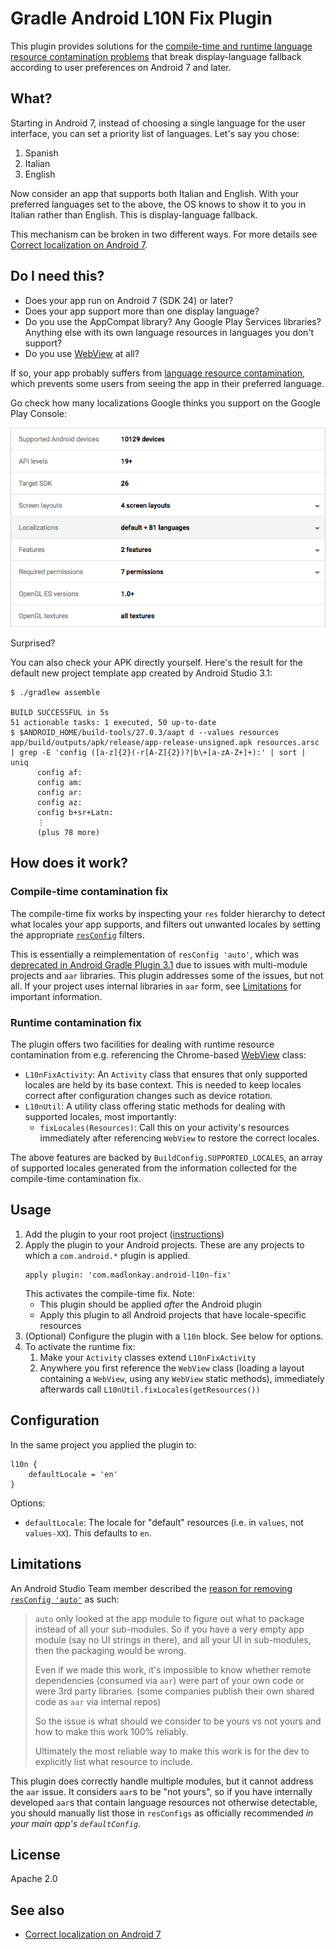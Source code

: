 # Gradle Android L10N Fix Plugin

This plugin provides solutions for the [compile-time and runtime language
resource contamination
problems](https://gist.github.com/amake/0ac7724681ac1c178c6f95a5b09f03ce) that
break display-language fallback according to user preferences on Android 7 and
later.

## What?

Starting in Android 7, instead of choosing a single language for the user
interface, you can set a priority list of languages. Let's say you chose:

1. Spanish
2. Italian
3. English

Now consider an app that supports both Italian and English. With your preferred
languages set to the above, the OS knows to show it to you in Italian rather
than English. This is display-language fallback.

This mechanism can be broken in two different ways. For more details see
[Correct localization on Android
7](https://gist.github.com/amake/0ac7724681ac1c178c6f95a5b09f03ce).

## Do I need this?

- Does your app run on Android 7 (SDK 24) or later?
- Does your app support more than one display language?
- Do you use the AppCompat library? Any Google Play Services libraries? Anything
  else with its own language resources in languages you don't support?
- Do you use
  [WebView](https://developer.android.com/reference/android/webkit/WebView.html)
  at all?

If so, your app probably suffers from [language resource
contamination](https://gist.github.com/amake/0ac7724681ac1c178c6f95a5b09f03ce),
which prevents some users from seeing the app in their preferred language.

Go check how many localizations Google thinks you support on the Google Play Console:

![Too many localizations](web/google-play-console-localizations.png)

Surprised?

You can also check your APK directly yourself. Here's the result for the default
new project template app created by Android Studio 3.1:

```
$ ./gradlew assemble

BUILD SUCCESSFUL in 5s
51 actionable tasks: 1 executed, 50 up-to-date
$ $ANDROID_HOME/build-tools/27.0.3/aapt d --values resources app/build/outputs/apk/release/app-release-unsigned.apk resources.arsc | grep -E 'config ([a-z]{2}(-r[A-Z]{2})?|b\+[a-zA-Z+]+):' | sort | uniq
      config af:
      config am:
      config ar:
      config az:
      config b+sr+Latn:
      ⋮
      (plus 78 more)
```

## How does it work?

### Compile-time contamination fix

The compile-time fix works by inspecting your `res` folder hierarchy to detect
what locales your app supports, and filters out unwanted locales by setting the
appropriate
[`resConfig`](https://google.github.io/android-gradle-dsl/current/com.android.build.gradle.internal.dsl.ProductFlavor.html#com.android.build.gradle.internal.dsl.ProductFlavor:resConfig%28java.lang.String%29)
filters.

This is essentially a reimplementation of `resConfig 'auto'`, which was
[deprecated in Android Gradle Plugin
3.1](https://android.googlesource.com/platform/tools/base/+/6b7799c36f1ba5194f73f5c14a7b0365a8428714%5E%21/)
due to issues with multi-module projects and `aar` libraries. This plugin
addresses some of the issues, but not all. If your project uses internal
libraries in `aar` form, see [Limitations](#limitations) for important
information.

### Runtime contamination fix

The plugin offers two facilities for dealing with runtime resource contamination
from e.g. referencing the Chrome-based
[WebView](https://developer.android.com/reference/android/webkit/WebView.html)
class:

- `L10nFixActivity`: An `Activity` class that ensures that only supported
  locales are held by its base context. This is needed to keep locales correct
  after configuration changes such as device rotation.
- `L10nUtil`: A utility class offering static methods for dealing with supported
  locales, most importantly:
  - `fixLocales(Resources)`: Call this on your activity's resources immediately
    after referencing `WebView` to restore the correct locales.

The above features are backed by `BuildConfig.SUPPORTED_LOCALES`, an array of
supported locales generated from the information collected for the compile-time
contamination fix.

## Usage

1. Add the plugin to your root project
   ([instructions](https://plugins.gradle.org/plugin/com.madlonkay.android-l10n-fix))
2. Apply the plugin to your Android projects. These are any projects to which
   a `com.android.*` plugin is applied.
    ```
    apply plugin: 'com.madlonkay.android-l10n-fix'
    ```
   This activates the compile-time fix. Note:
    - This plugin should be applied *after* the Android plugin
    - Apply this plugin to all Android projects that have locale-specific
      resources
3. (Optional) Configure the plugin with a `l10n` block. See below for options.
4. To activate the runtime fix:
   1. Make your `Activity` classes extend `L10nFixActivity`
   2. Anywhere you first reference the `WebView` class (loading a layout
      containing a `WebView`, using any `WebView` static methods), immediately
      afterwards call `L10nUtil.fixLocales(getResources())`

## Configuration

In the same project you applied the plugin to:

```
l10n {
    defaultLocale = 'en'
}
```

Options:

- `defaultLocale`: The locale for "default" resources (i.e. in `values`, not
  `values-XX`). This defaults to `en`.

## Limitations

An Android Studio Team member described the [reason for removing `resConfig
'auto'`](https://www.reddit.com/r/androiddev/comments/8eb8vm/android_gradle_plugin_31x_commit_history/dy09tv1/)
as such:

> `auto` only looked at the app module to figure out what to package instead of
> all your sub-modules. So if you have a very empty app module (say no UI
> strings in there), and all your UI in sub-modules, then the packaging would be
> wrong.
>
> Even if we made this work, it's impossible to know whether remote dependencies
> (consumed via `aar`) were part of your own code or were 3rd party
> libraries. (some companies publish their own shared code as `aar` via internal
> repos)
>
> So the issue is what should we consider to be yours vs not yours and how to
> make this work 100% reliably.
>
> Ultimately the most reliable way to make this work is for the dev to
> explicitly list what resource to include.

This plugin does correctly handle multiple modules, but it cannot address the
`aar` issue. It considers `aar`s to be "not yours", so if you have internally
developed `aar`s that contain language resources not otherwise detectable, you
should manually list those in `resConfigs` as officially recommended *in your
main app's `defaultConfig`*.

## License

Apache 2.0

## See also

- [Correct localization on Android
  7](https://gist.github.com/amake/0ac7724681ac1c178c6f95a5b09f03ce)
